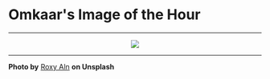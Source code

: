 # Omkaar's Image of the Hour

---

<div align="center">

<a href="https://unsplash.com/photos/a-woman-with-red-light-illuminating-her-face-gyqgHw2t4Kw">
  <img src="https://images.unsplash.com/photo-1751220386717-6e5ba087ec3a?crop=entropy&cs=tinysrgb&fit=max&fm=jpg&ixid=M3w3NjA2Nzh8MHwxfHJhbmRvbXx8fHx8fHx8fDE3NTE1NjIwMDB8&ixlib=rb-4.1.0&q=80&w=1080" style="max-width:100%; height:auto;">
</a>



</div>

---

**Photo by** [Roxy Aln](https://unsplash.com/@roxy_aln) **on Unsplash**
